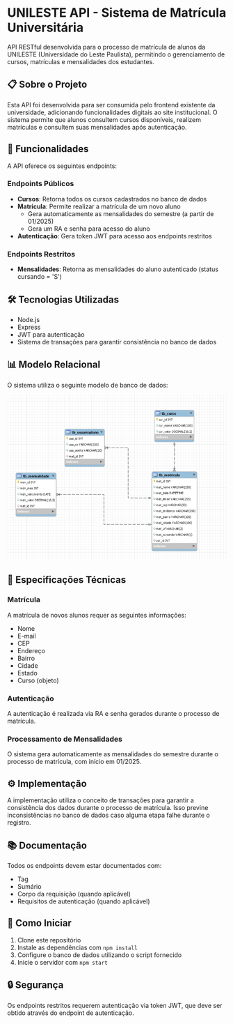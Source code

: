 # UNILESTE API - Sistema de Matrícula Universitária

API RESTful desenvolvida para o processo de matrícula de alunos da UNILESTE (Universidade do Leste Paulista), permitindo o gerenciamento de cursos, matrículas e mensalidades dos estudantes.

## 📋 Sobre o Projeto

Esta API foi desenvolvida para ser consumida pelo frontend existente da universidade, adicionando funcionalidades digitais ao site institucional. O sistema permite que alunos consultem cursos disponíveis, realizem matrículas e consultem suas mensalidades após autenticação.

## 🚀 Funcionalidades

A API oferece os seguintes endpoints:

### Endpoints Públicos

- **Cursos**: Retorna todos os cursos cadastrados no banco de dados
- **Matrícula**: Permite realizar a matrícula de um novo aluno
  - Gera automaticamente as mensalidades do semestre (a partir de 01/2025)
  - Gera um RA e senha para acesso do aluno
- **Autenticação**: Gera token JWT para acesso aos endpoints restritos

### Endpoints Restritos

- **Mensalidades**: Retorna as mensalidades do aluno autenticado (status cursando = 'S')

## 🛠️ Tecnologias Utilizadas

- Node.js
- Express
- JWT para autenticação
- Sistema de transações para garantir consistência no banco de dados

## 📊 Modelo Relacional

O sistema utiliza o seguinte modelo de banco de dados:

![Modelo Relacional](bd.png)

## 📝 Especificações Técnicas

### Matrícula

A matrícula de novos alunos requer as seguintes informações:
- Nome
- E-mail
- CEP
- Endereço
- Bairro
- Cidade
- Estado
- Curso (objeto)

### Autenticação

A autenticação é realizada via RA e senha gerados durante o processo de matrícula.

### Processamento de Mensalidades

O sistema gera automaticamente as mensalidades do semestre durante o processo de matrícula, com início em 01/2025.

## ⚙️ Implementação

A implementação utiliza o conceito de transações para garantir a consistência dos dados durante o processo de matrícula. Isso previne inconsistências no banco de dados caso alguma etapa falhe durante o registro.

## 📚 Documentação

Todos os endpoints devem estar documentados com:
- Tag
- Sumário
- Corpo da requisição (quando aplicável)
- Requisitos de autenticação (quando aplicável)

## 🏁 Como Iniciar

1. Clone este repositório
2. Instale as dependências com `npm install`
3. Configure o banco de dados utilizando o script fornecido
4. Inicie o servidor com `npm start`

## 🔒 Segurança

Os endpoints restritos requerem autenticação via token JWT, que deve ser obtido através do endpoint de autenticação.
